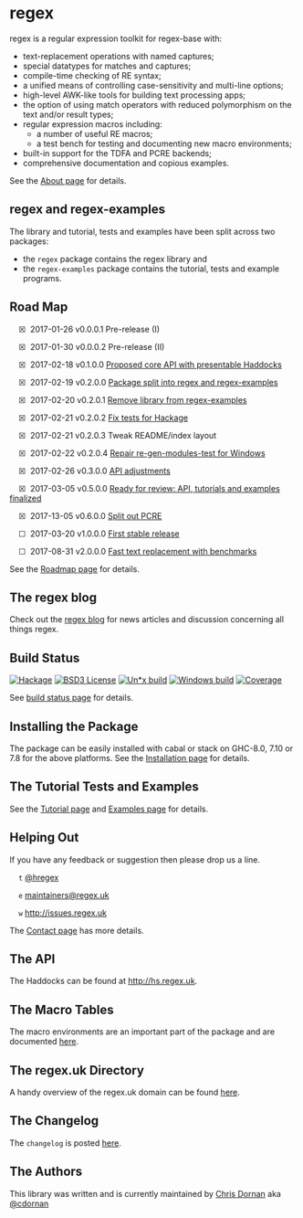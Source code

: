 # regex

regex is a regular expression toolkit for regex-base with:

  * text-replacement operations with named captures;
  * special datatypes for matches and captures;
  * compile-time checking of RE syntax;
  * a unified means of controlling case-sensitivity and multi-line options;
  * high-level AWK-like tools for building text processing apps;
  * the option of using match operators with reduced polymorphism on the
    text and/or result types;
  * regular expression macros including:
      + a number of useful RE macros;
      + a test bench for testing and documenting new macro environments;
  * built-in support for the TDFA and PCRE backends;
  * comprehensive documentation and copious examples.


See the [About page](http://about.regex.uk) for details.


## regex and regex-examples

The library and tutorial, tests and examples have been split across
two packages:

  * the `regex` package contains the regex library and
  * the `regex-examples` package contains the tutorial, tests
    and example programs.


## Road Map

&nbsp;&nbsp;&nbsp;&nbsp;&#x2612;&nbsp;&nbsp;2017-01-26  v0.0.0.1  Pre-release (I)

&nbsp;&nbsp;&nbsp;&nbsp;&#x2612;&nbsp;&nbsp;2017-01-30  v0.0.0.2  Pre-release (II)

&nbsp;&nbsp;&nbsp;&nbsp;&#x2612;&nbsp;&nbsp;2017-02-18  v0.1.0.0  [Proposed core API with presentable Haddocks](https://github.com/iconnect/regex/milestone/1)

&nbsp;&nbsp;&nbsp;&nbsp;&#x2612;&nbsp;&nbsp;2017-02-19  v0.2.0.0  [Package split into regex and regex-examples](https://github.com/iconnect/regex/milestone/5)

&nbsp;&nbsp;&nbsp;&nbsp;&#x2612;&nbsp;&nbsp;2017-02-20  v0.2.0.1  [Remove library from regex-examples](https://github.com/iconnect/regex/issues/43)

&nbsp;&nbsp;&nbsp;&nbsp;&#x2612;&nbsp;&nbsp;2017-02-21  v0.2.0.2  [Fix tests for Hackage](https://github.com/iconnect/regex/issues/45)

&nbsp;&nbsp;&nbsp;&nbsp;&#x2612;&nbsp;&nbsp;2017-02-21  v0.2.0.3  Tweak README/index layout

&nbsp;&nbsp;&nbsp;&nbsp;&#x2612;&nbsp;&nbsp;2017-02-22  v0.2.0.4  [Repair re-gen-modules-test for Windows](https://github.com/iconnect/regex/issues/47)

&nbsp;&nbsp;&nbsp;&nbsp;&#x2612;&nbsp;&nbsp;2017-02-26  v0.3.0.0  [API adjustments](https://github.com/iconnect/regex/milestone/2)

&nbsp;&nbsp;&nbsp;&nbsp;&#x2612;&nbsp;&nbsp;2017-03-05  v0.5.0.0  [Ready for review: API, tutorials and examples finalized](https://github.com/iconnect/regex/milestone/6)

&nbsp;&nbsp;&nbsp;&nbsp;&#x2612;&nbsp;&nbsp;2017-13-05  v0.6.0.0  [Split out PCRE](https://github.com/iconnect/regex/milestone/7)

&nbsp;&nbsp;&nbsp;&nbsp;&#x2610;&nbsp;&nbsp;2017-03-20  v1.0.0.0  [First stable release](https://github.com/iconnect/regex/milestone/3)

&nbsp;&nbsp;&nbsp;&nbsp;&#x2610;&nbsp;&nbsp;2017-08-31  v2.0.0.0  [Fast text replacement with benchmarks](https://github.com/iconnect/regex/milestone/4)



See the [Roadmap page](http://roadmap.regex.uk) for details.


## The regex blog

Check out the [regex blog](http://blog.regex.uk) for news articles and
discussion concerning all things regex.


## Build Status

[![Hackage](http://regex.uk/badges/hackage.svg)](https://hackage.haskell.org/package/regex) [![BSD3 License](http://regex.uk/badges/license.svg)](https://tldrlegal.com/license/bsd-3-clause-license-%28revised%29) [![Un*x build](http://regex.uk/badges/unix-build.svg)](https://travis-ci.org/iconnect/regex) [![Windows build](http://regex.uk/badges/windows-build.svg)](https://ci.appveyor.com/project/engineerirngirisconnectcouk/regex/branch/master) [![Coverage](http://regex.uk/badges/coverage.svg)](https://coveralls.io/github/iconnect/regex?branch=master)

See [build status page](http://regex.uk/build-status) for details.


## Installing the Package

The package can be easily installed with cabal or stack on GHC-8.0,
 7.10 or 7.8 for the above platforms. See the
[Installation page](http://installation.regex.uk) for details.


## The Tutorial Tests and Examples

See the [Tutorial page](http://tutorial.regex.uk) and
[Examples page](http://examples.regex.uk) for details.


## Helping Out

If you have any feedback or suggestion then please drop us a line.

&nbsp;&nbsp;&nbsp;&nbsp;`t` [&#64;hregex](https://twitter.com/hregex)

&nbsp;&nbsp;&nbsp;&nbsp;`e` maintainers@regex.uk

&nbsp;&nbsp;&nbsp;&nbsp;`w` http://issues.regex.uk

The [Contact page](http://contact.regex.uk) has more details.


## The API

The Haddocks can be found at http://hs.regex.uk.


## The Macro Tables

The macro environments are an important part of the package and
are documented [here](http://macros.regex.uk).


## The regex.uk Directory

A handy overview of the regex.uk domain can be found
[here](http://directory.regex.uk).


## The Changelog

The `changelog` is posted [here](http://changelog.regex.uk).


## The Authors

This library was written and is currently maintained by
[Chris Dornan](mailto:chris.dornan@irisconnect.com) aka
[&#64;cdornan](https://twitter.com/cdornan)
